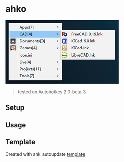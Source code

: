 # ahko

![](screenshot.png)

> tested on Autohotkey 2.0-beta.3

## Setup



## Usage



## Template

Created with ahk autoupdate [template](https://github.com/Nigh/ahk-autoupdate-template/generate)

